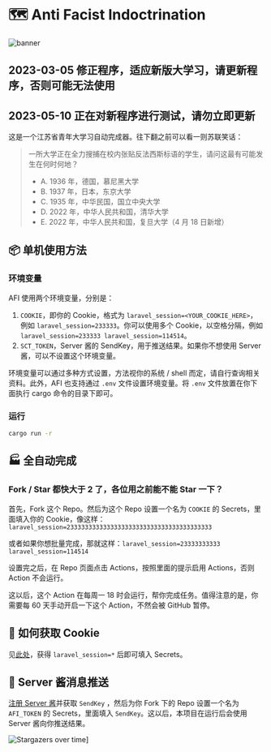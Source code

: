 # 🗺 Anti Facist Indoctrination

![banner](https://socialify.git.ci/lixiang810/AntiFacistIndoctrination/image?description=1&font=KoHo&forks=1&issues=1&language=1&name=1&owner=1&pattern=Circuit%20Board&pulls=1&stargazers=1&theme=Dark)

## 2023-03-05 修正程序，适应新版大学习，请更新程序，否则可能无法使用

## 2023-05-10 正在对新程序进行测试，请勿立即更新

这是一个江苏省青年大学习自动完成器。往下翻之前可以看一则苏联笑话：

> 一所大学正在全力搜捕在校内张贴反法西斯标语的学生，请问这最有可能发生在何时何地？
>
> - A. 1936 年，德国，慕尼黑大学
> - B. 1937 年，日本，东京大学
> - C. 1935 年，中华民国，国立中央大学
> - D. 2022 年，中华人民共和国，清华大学
> - E. 2022 年，中华人民共和国，复旦大学（4 月 18 日新增）

## 📦 单机使用方法

### 环境变量

AFI 使用两个环境变量，分别是：

1. `COOKIE`，即你的 Cookie，格式为 `laravel_session=<YOUR_COOKIE_HERE>`，例如 `laravel_session=233333`。你可以使用多个 Cookie，以空格分隔，例如 `laravel_session=233333 laravel_session=114514`。
2. `SCT_TOKEN`，Server 酱的 SendKey，用于推送结果。如果你不想使用 Server 酱，可以不设置这个环境变量。

环境变量可以通过多种方式设置，方法视你的系统 / shell 而定，请自行查询相关资料。此外，AFI 也支持通过 `.env` 文件设置环境变量。将 `.env` 文件放置在你下面执行 cargo 命令的目录下即可。

### 运行

```bash
cargo run -r
```

## 🏭 全自动完成

### Fork / Star 都快大于 2 了，各位用之前能不能 Star 一下？

首先，Fork 这个 Repo。然后为这个 Repo 设置一个名为 `COOKIE` 的 Secrets，里面填入你的 Cookie，像这样：`laravel_session=2333333333333333333333333333333333333333`

或者如果你想批量完成，那就这样：`laravel_session=23333333333 laravel_session=114514`

设置完之后，在 Repo 页面点击 Actions，按照里面的提示启用 Actions，否则 Action 不会运行。

这以后，这个 Action 在每周一 18 时会运行，帮你完成任务。值得注意的是，你需要每 60 天手动开启一下这个 Action，不然会被 GitHub 暂停。

## 🍪 如何获取 Cookie

见[此处](https://web.archive.org/web/20230306140515/https://yuzaii.github.io/archives/c59a0c1a.html)，获得 `laravel_session=*` 后即可填入 Secrets。

## 📱 Server 酱消息推送

[注册 Server 酱](https://sct.ftqq.com/)并获取 `SendKey` ，然后为你 Fork 下的 Repo 设置一个名为 `AFI_TOKEN` 的 Secrets，里面填入 `SendKey`。这以后，本项目在运行后会使用 Server 酱向你推送结果。

![Stargazers over time](https://starchart.cc/BeiyanYunyi/AntifacistIndoctrination.svg)]
